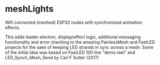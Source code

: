 # meshLights

Wifi connected (meshed) ESP32 nodes with synchronized animation effects.
 
This adds leader election, display/effect logic, additional messaging functionality and error checking to the amazing PainlessMesh and FastLED projects for the sake of keeping LED strands in sync across a mesh. Some of the initial idea was based on FastLED 100 line "demo reel" and LED_Synch_Mesh_Send by Carl F Sutter (2017)
